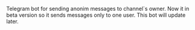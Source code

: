 Telegram bot for sending anonim messages to channel`s owner. Now it in beta version so it sends messages only to one user. This bot will update later.

